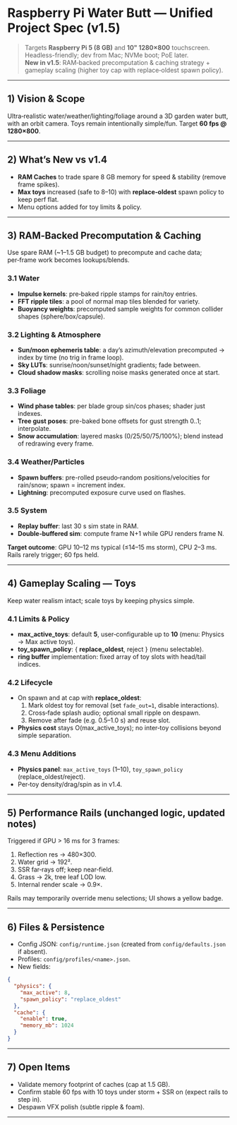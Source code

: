 # Raspberry Pi Water Butt — Unified Project Spec (v1.5)

> Targets **Raspberry Pi 5 (8 GB)** and **10" 1280×800** touchscreen.  
> Headless-friendly; dev from Mac; NVMe boot; PoE later.  
> **New in v1.5**: RAM‑backed precomputation & caching strategy + gameplay scaling (higher toy cap with replace‑oldest spawn policy).

---

## 1) Vision & Scope
Ultra‑realistic water/weather/lighting/foliage around a 3D garden water butt, with an orbit camera. Toys remain intentionally simple/fun. Target **60 fps @ 1280×800**.

---

## 2) What’s New vs v1.4
- **RAM Caches** to trade spare 8 GB memory for speed & stability (remove frame spikes).  
- **Max toys** increased (safe to 8–10) with **replace‑oldest** spawn policy to keep perf flat.  
- Menu options added for toy limits & policy.

---

## 3) RAM‑Backed Precomputation & Caching
Use spare RAM (~1–1.5 GB budget) to precompute and cache data; per‑frame work becomes lookups/blends.

### 3.1 Water
- **Impulse kernels**: pre‑baked ripple stamps for rain/toy entries.  
- **FFT ripple tiles**: a pool of normal map tiles blended for variety.  
- **Buoyancy weights**: precomputed sample weights for common collider shapes (sphere/box/capsule).

### 3.2 Lighting & Atmosphere
- **Sun/moon ephemeris table**: a day’s azimuth/elevation precomputed → index by time (no trig in frame loop).  
- **Sky LUTs**: sunrise/noon/sunset/night gradients; fade between.  
- **Cloud shadow masks**: scrolling noise masks generated once at start.

### 3.3 Foliage
- **Wind phase tables**: per blade group sin/cos phases; shader just indexes.  
- **Tree gust poses**: pre-baked bone offsets for gust strength 0..1; interpolate.  
- **Snow accumulation**: layered masks (0/25/50/75/100%); blend instead of redrawing every frame.

### 3.4 Weather/Particles
- **Spawn buffers**: pre-rolled pseudo‑random positions/velocities for rain/snow; spawn = increment index.  
- **Lightning**: precomputed exposure curve used on flashes.

### 3.5 System
- **Replay buffer**: last 30 s sim state in RAM.  
- **Double‑buffered sim**: compute frame N+1 while GPU renders frame N.

**Target outcome**: GPU 10–12 ms typical (≤14–15 ms storm), CPU 2–3 ms. Rails rarely trigger; 60 fps held.

---

## 4) Gameplay Scaling — Toys
Keep water realism intact; scale toys by keeping physics simple.

### 4.1 Limits & Policy
- **max_active_toys**: default **5**, user‑configurable up to **10** (menu: Physics → Max active toys).  
- **toy_spawn_policy**: { **replace_oldest**, reject } (menu selectable).  
- **ring buffer** implementation: fixed array of toy slots with head/tail indices.

### 4.2 Lifecycle
- On spawn and at cap with **replace_oldest**:  
  1) Mark oldest toy for removal (set `fade_out=1`, disable interactions).  
  2) Cross‑fade splash audio; optional small ripple on despawn.  
  3) Remove after fade (e.g. 0.5–1.0 s) and reuse slot.
- **Physics cost** stays O(max_active_toys); no inter‑toy collisions beyond simple separation.

### 4.3 Menu Additions
- **Physics panel**: `max_active_toys` (1–10), `toy_spawn_policy` (replace_oldest/reject).  
- Per‑toy density/drag/spin as in v1.4.

---

## 5) Performance Rails (unchanged logic, updated notes)
Triggered if GPU > 16 ms for 3 frames:
1) Reflection res → 480×300.  
2) Water grid → 192².  
3) SSR far‑rays off; keep near‑field.  
4) Grass → 2k, tree leaf LOD low.  
5) Internal render scale → 0.9×.

Rails may temporarily override menu selections; UI shows a yellow badge.

---

## 6) Files & Persistence
- Config JSON: `config/runtime.json` (created from `config/defaults.json` if absent).  
- Profiles: `config/profiles/<name>.json`.  
- New fields:
```json
{
  "physics": {
    "max_active": 8,
    "spawn_policy": "replace_oldest"
  },
  "cache": {
    "enable": true,
    "memory_mb": 1024
  }
}
```

---

## 7) Open Items
- Validate memory footprint of caches (cap at 1.5 GB).  
- Confirm stable 60 fps with 10 toys under storm + SSR on (expect rails to step in).  
- Despawn VFX polish (subtle ripple & foam).

---
